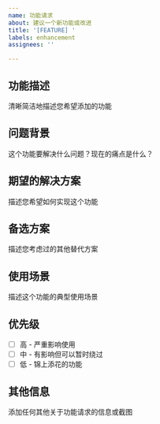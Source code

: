 ```yaml
---
name: 功能请求
about: 建议一个新功能或改进
title: '[FEATURE] '
labels: enhancement
assignees: ''

---
```


## 功能描述
清晰简洁地描述您希望添加的功能

## 问题背景
这个功能要解决什么问题？现在的痛点是什么？

## 期望的解决方案
描述您希望如何实现这个功能

## 备选方案
描述您考虑过的其他替代方案

## 使用场景
描述这个功能的典型使用场景

## 优先级
- [ ] 高 - 严重影响使用
- [ ] 中 - 有影响但可以暂时绕过
- [ ] 低 - 锦上添花的功能

## 其他信息
添加任何其他关于功能请求的信息或截图
